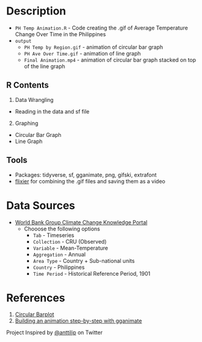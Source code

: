 # Description
 - `PH Temp Animation.R` - Code creating the .gif of Average Temperature Change Over Time in the Philippines
 - `output`
   - `PH Temp by Region.gif` - animation of circular bar graph
   - `PH Ave Over Time.gif` - animation of line graph
   - `Final Animation.mp4` - animation of circular bar graph stacked on top of the line graph

## R Contents
1. Data Wrangling
  - Reading in the data and sf file
2. Graphing
  - Circular Bar Graph
  - Line Graph


## Tools
 - Packages: tidyverse, sf, gganimate, png, gifski, extrafont
 - [flixier](https://editor.flixier.com/) for combining the .gif files and saving them as a video


# Data Sources
 - [World Bank Group Climate Change Knowledge Portal](https://climateknowledgeportal.worldbank.org/download-data)
   - Chooose the following options
     - `Tab` - Timeseries
     - `Collection` - CRU (Observed)
     - `Variable` - Mean-Temperature
     - `Aggregation` - Annual
     - `Area Type` - Country + Sub-national units
     - `Country` - Philippines
     - `Time Period` - Historical Reference Period, 1901 


# References
1. [Circular Barplot](https://r-graph-gallery.com/circular-barplot.html)
2. [Building an animation step-by-step with gganimate](https://www.alexcookson.com/post/2020-10-18-building-an-animation-step-by-step-with-gganimate/)

Project Inspired by [@anttilip](https://twitter.com/anttilip/status/1542192214016724996) on Twitter
